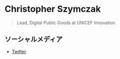 # Christopher Szymczak

> Lead, Digital Public Goods at UNICEF Innovation

## ソーシャルメディア

- [Twitter](theentreflaneur)

